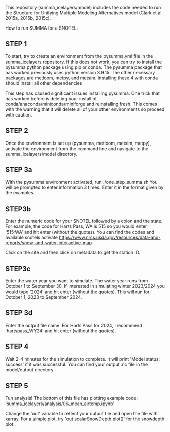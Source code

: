 This repository (summa_icelayers/model) includes the code needed to run the Structure for 
Unifying Multiple Modeling Alternatives model (Clark et al. 2015a, 2015b, 2015c). 

How to run SUMMA for a SNOTEL:

## STEP 1
To start, try to create an environment from the pysumma.yml file in the summa_icelayers 
repository. If this does not work, you can try to install the pysumma python package using
pip or conda. The pysumma package that has worked previously uses python version 3.9.15.
The other necessary packages are metloom, metpy, and metsim. Installing these 4 with conda 
should install all other dependencies

This step has caused significant issues installing pysumma. One trick that has worked before
is deleting your install of conda/anaconda/miniconda/miniforge and reinstalling fresh. This 
comes with the warning that it will delete all of your other environments so proceed with 
caution.

## STEP 2
Once the environment is set up (pysumma, metloom, metsim, metpy), activate the environment
from the command line and navigate to the summa_icelayers/model directory. 

## STEP 3a
With the pysumma environment activated, run ./one_step_summa.sh 
You will be prompted to enter information 3 times. Enter it in the format given by the examples.

## STEP3b
Enter the numeric code for your SNOTEL followed by a colon and the state. 
For example, the code for Harts Pass, WA is 515 so you would enter '515:WA' and hit enter 
(without the quotes). You can find the codes and available snotels activate
https://www.nrcs.usda.gov/resources/data-and-reports/snow-and-water-interactive-map

Click on the site and then click on metadata to get the station ID.

## STEP3c
Enter the water year you want to simulate. The water year runs from October 1 to September 30.
If interested in simulating winter 2023/2024 you would type '2024' and hit enter (without the
quotes). This will run for October 1, 2023 to September 2024.

## STEP 3d
Enter the output file name. For Harts Pass for 2024, I recommend 'hartspass_WY24' and hit enter
(without the quotes).

## STEP 4
Wait 2-4 minutes for the simulation to complete. It will print 'Model status: success' if it was
successful. You can find your output .nc file in the model/output directory. 

## STEP 5
Fun analysis! The bottom of this file has plotting example code:
'summa_icelayers/analysis/06_mean_airtemp.ipynb'

Change the 'out' variable to reflect your output file and open the file with xarray. 
For a simple plot, try 'out.scalarSnowDepth.plot()' for the snowdepth plot.